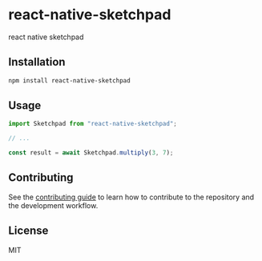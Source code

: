 # react-native-sketchpad

react native sketchpad

## Installation

```sh
npm install react-native-sketchpad
```

## Usage

```js
import Sketchpad from "react-native-sketchpad";

// ...

const result = await Sketchpad.multiply(3, 7);
```

## Contributing

See the [contributing guide](CONTRIBUTING.md) to learn how to contribute to the repository and the development workflow.

## License

MIT
